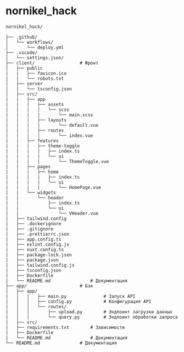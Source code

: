 # nornikel_hack

    nornikel_hack/
    
    ├── .github/
    │   └── workflows/
    │       └── deploy.yml
    ├── .vscode/
    │   └── settings.json/
    ├── client/                 # Фронт
    │   ├── public
    |   |   ├── favicon.ico
    |   |   └── robots.txt
    │   ├── server
    |   |   └── tsconfig.json
    │   ├── src/
    |   |   ├── app
    |   |   |   ├── assets
    |   |   |   |   └── scss
    |   |   |   |       └── main.scss
    |   |   |   ├── layouts
    |   |   |   |       └── default.vue
    |   |   |   ├── routes
    |   |   |   |       └── index.vue
    |   |   ├── features
    |   |   |   ├── theme-toggle
    |   |   |   |   ├── index.ts
    |   |   |   |   └── ui
    |   |   |   |       └── ThemeToggle.vue
    |   |   ├── pages
    |   |   |   ├── home
    |   |   |   |   ├── index.ts
    |   |   |   |   └── ui
    |   |   |   |       └── HomePage.vue
    |   |   └── widgets
    |   |       └── header
    |   |           ├── index.ts
    |   |           └── ui
    |   |               └── VHeader.vue
    |   ├── tailwind.config
    |   ├── .dockerignore
    |   ├── .gitignore
    |   ├── .prettierrc.json
    |   ├── app.config.ts
    |   ├── eslint.config.js
    |   ├── nuxt.config.ts
    |   ├── package-lock.json
    |   ├── package.json
    |   ├── tailwind.config.js
    |   ├── tsconfig.json
    |   ├── Dockerfile
    |   └── README.md               # Документация
    ├── app/                    # Бэк
    │   ├── app/
    |   │   │   ├── main.py              # Запуск API
    |   │   │   ├── config.py            # Конфигурация API
    |   │   │   └── routes/
    |   │   │       ├── upload.py        # Эндпоинт загрузки данных
    |   │   │       └── query.py         # Эндпоинт обработки запроса
    |   ├── src/
    |   ├── requirements.txt        # Зависимости
    |   ├── Dockerfile
    |   └── README.md               # Документация
    └── README.md               # Документация

